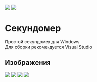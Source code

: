 ![](https://img.shields.io/badge/Platform-Windows-green)
![](https://img.shields.io/badge/.NET-4.6.1-yellow)
# Секундомер
Простой секундомер для Windows  
Для сборки рекомендуется Visual Studio
## Изображения
![](https://user-images.githubusercontent.com/103951737/164985073-eaaba9e8-66ee-4b4e-a380-9715a26b2b3d.png)
![](https://user-images.githubusercontent.com/103951737/164988243-5793d8f4-1629-4d81-9a0d-438da64df8a3.png)
![](https://user-images.githubusercontent.com/103951737/164988283-1a93b3b1-8ff6-4f00-bf52-65f7fffbd8f8.png)
![](https://user-images.githubusercontent.com/103951737/164988353-e4f0bb61-dc53-415a-b307-86497319c17c.png)
